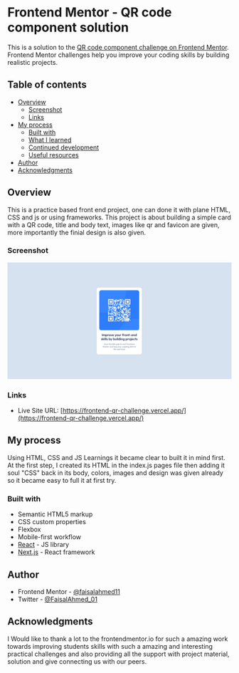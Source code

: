 # Frontend Mentor - QR code component solution

This is a solution to the [QR code component challenge on Frontend Mentor](https://www.frontendmentor.io/challenges/qr-code-component-iux_sIO_H). Frontend Mentor challenges help you improve your coding skills by building realistic projects. 

## Table of contents

- [Overview](#overview)
  - [Screenshot](#screenshot)
  - [Links](#links)
- [My process](#my-process)
  - [Built with](#built-with)
  - [What I learned](#what-i-learned)
  - [Continued development](#continued-development)
  - [Useful resources](#useful-resources)
- [Author](#author)
- [Acknowledgments](#acknowledgments)



## Overview
This is a practice based front end project, one can done it with plane HTML, CSS and js or using frameworks.
This project is about building a simple card with a QR code, title and body text, images like qr and favicon are given, more importantly the finial design is also given.


### Screenshot

![](./public/screenshot.png)

### Links

- Live Site URL: [https://frontend-qr-challenge.vercel.app/](https://frontend-qr-challenge.vercel.app/)

## My process
 Using HTML, CSS and JS Learnings it became clear to built it in mind first.
At the first step, I created its HTML in the index.js pages file then adding
it soul "CSS" back in its body, colors, images and design was given already so it became easy to full it at first try.

### Built with

- Semantic HTML5 markup
- CSS custom properties
- Flexbox
- Mobile-first workflow
- [React](https://reactjs.org/) - JS library
- [Next.js](https://nextjs.org/) - React framework

## Author

- Frontend Mentor - [@faisalahmed11](https://www.frontendmentor.io/profile/@faisalahmed11)
- Twitter - [@FaisalAhmed_01](https://www.twitter.com/FaisalAhmed_01)

## Acknowledgments

I Would like to thank a lot to the frontendmentor.io for such a amazing work towards improving students skills with such a amazing and interesting practical challenges and also providing all the support with project material, solution and give connecting us with our peers.
